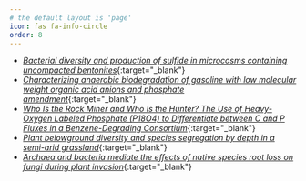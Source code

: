 ```yaml
---
# the default layout is 'page'
icon: fas fa-info-circle
order: 8
---
```


- [*Bacterial diversity and production of sulfide in microcosms containing uncompacted bentonites*](https://doi.org/10.1016/j.heliyon.2018.e00722){:target="_blank"}
- [*Characterizing anaerobic biodegradation of gasoline with low molecular weight organic acid anions and phosphate amendment*](https://harvest.usask.ca/handle/10388/8489){:target="_blank"}
- [*Who Is the Rock Miner and Who Is the Hunter? The Use of Heavy-Oxygen Labeled Phosphate (P18O4) to Differentiate between C and P Fluxes in a Benzene-Degrading Consortium*](https://pubs.acs.org/doi/10.1021/acs.est.7b05773){:target="_blank"}
- [*Plant belowground diversity and species segregation by depth in a semi-arid grassland*](https://www.tandfonline.com/doi/full/10.1080/11956860.2017.1403242){:target="_blank"}
- [*Archaea and bacteria mediate the effects of native species root loss on fungi during plant invasion*](https://www.nature.com/articles/ismej2016205){:target="_blank"}
